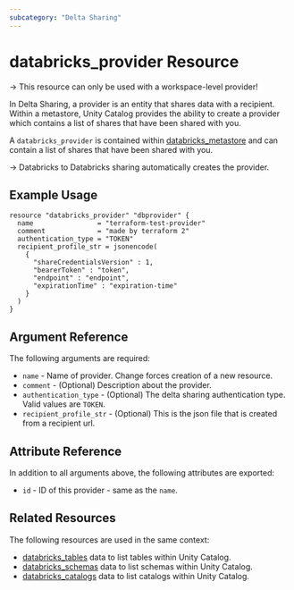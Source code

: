 ```yaml
---
subcategory: "Delta Sharing"
---
```

# databricks_provider Resource

-> This resource can only be used with a workspace-level provider!

In Delta Sharing, a provider is an entity that shares data with a recipient. Within a metastore, Unity Catalog provides the ability to create a provider which contains a list of shares that have been shared with you.

A `databricks_provider` is contained within [databricks_metastore](metastore.md) and can contain a list of shares that have been shared with you.

-> Databricks to Databricks sharing automatically creates the provider.

## Example Usage

```hcl
resource "databricks_provider" "dbprovider" {
  name                = "terraform-test-provider"
  comment             = "made by terraform 2"
  authentication_type = "TOKEN"
  recipient_profile_str = jsonencode(
    {
      "shareCredentialsVersion" : 1,
      "bearerToken" : "token",
      "endpoint" : "endpoint",
      "expirationTime" : "expiration-time"
    }
  )
}
```

## Argument Reference

The following arguments are required:

* `name` - Name of provider. Change forces creation of a new resource.
* `comment` - (Optional) Description about the provider.
* `authentication_type` - (Optional) The delta sharing authentication type. Valid values are `TOKEN`.
* `recipient_profile_str` - (Optional) This is the json file that is created from a recipient url.

## Attribute Reference

In addition to all arguments above, the following attributes are exported:

* `id` - ID of this provider - same as the `name`.

## Related Resources

The following resources are used in the same context:

* [databricks_tables](../data-sources/tables.md) data to list tables within Unity Catalog.
* [databricks_schemas](../data-sources/schemas.md) data to list schemas within Unity Catalog.
* [databricks_catalogs](../data-sources/catalogs.md) data to list catalogs within Unity Catalog.
